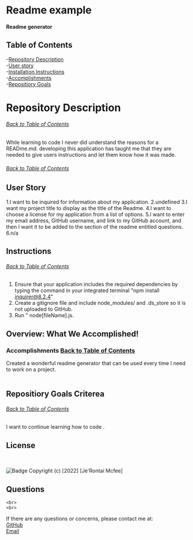 # Readme example

#### Readme generator 

## Table of Contents

-[Repository Description](#Repository-Description)
<br>
-[User story](#User-Story)
<br>
-[Installation Instructions](#Instructions)
<br>
-[Accomplishments](#Accomplishments)
<br>
-[Repositiory Goals ](#Goals)
 
# Repository Description

###### [Back to Table of Contents](#Table-of-Contents)

While learning to code I never did understand the reasons for a READme.md. developing this application has taught me that they are needed to give users instructions and let them know how it was made.

###### [Back to Table of Contents](#Table-of-Contents)
## User Story

1.I want to be inquired for information about my application.
2.undefined
3.I want my project title to display as the title of the Readme. 
4.I want to choose a license for my application from a list of options.
5.I want to enter my email address, GitHub username, and link to my GitHub account, and then I want it to be added to the section of the readme entitled questions.
6.n/a




##  Instructions
###### [Back to Table of Contents](#Table-of-Contents)
1.  Ensure that your application includes the required dependencies by typing the command in your integrated terminal "npm install inquirer@8.2.4"
2.  Create a gitignore file and include node_modules/ and .ds_store so it is not uploaded to GitHub.
3.  Run " node[fileName].js.


## Overview: What We Accomplished!
### Accomplishments [Back to Table of Contents](#Table-of-Contents)
Created a wonderful readme generator that can be used every time I need to work on a project.
<br>
<br>

## Repositiory Goals Criterea
###### [Back to Table of Contents](#Table-of-Contents)
I want to continue learning how to code .

## License
<br>
    
    
 ![Badge](https://img.shields.io/badge/License-MIT-brightgreen?style=for-the-badge&logo=appveyor)
 Copyright (c) [2022] [Je'Rontai Mcfee]

    
    
    
## Questions
    <br>
    <br>
If there are any questions or concerns, please contact me at:<br>
[GitHub](https://github.com/Jerontai-Mcfee)<br>
[Email](mailto:jerontai07@gmail.com) 
    
    
    

